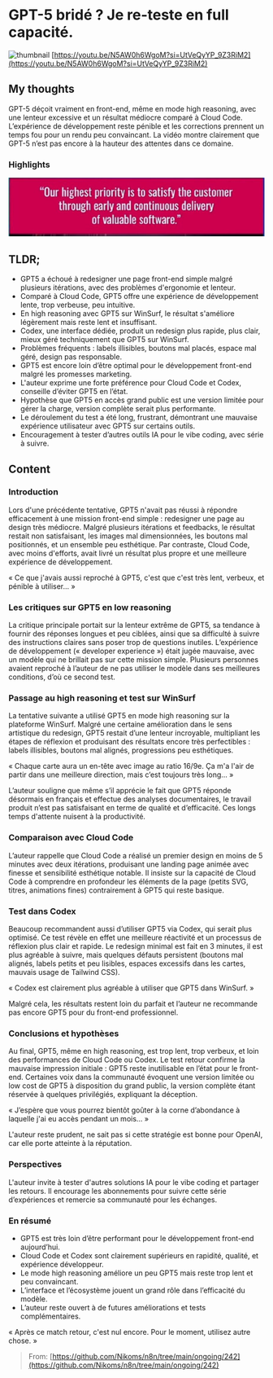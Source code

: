 # GPT-5 bridé ? Je re-teste en full capacité.
![thumbnail](https://i.ytimg.com/vi/N5AW0h6WgoM/maxresdefault.jpg)
[https://youtu.be/N5AW0h6WgoM?si=UtVeQyYP_9Z3RiM2](https://youtu.be/N5AW0h6WgoM?si=UtVeQyYP_9Z3RiM2)

## My thoughts

GPT-5 déçoit vraiment en front-end, même en mode high reasoning, avec une lenteur excessive et un résultat médiocre comparé à Cloud Code. L’expérience de développement reste pénible et les corrections prennent un temps fou pour un rendu peu convaincant. La vidéo montre clairement que GPT-5 n’est pas encore à la hauteur des attentes dans ce domaine.
### Highlights

![AQAD4cgxGzR8-FB9.jpg](https://github.com/Nikoms/n8n/blob/main/ongoing/242/photos/AQAD4cgxGzR8-FB9.jpg)

## TLDR;
- GPT5 a échoué à redesigner une page front-end simple malgré plusieurs itérations, avec des problèmes d'ergonomie et lenteur.
- Comparé à Cloud Code, GPT5 offre une expérience de développement lente, trop verbeuse, peu intuitive.
- En high reasoning avec GPT5 sur WinSurf, le résultat s'améliore légèrement mais reste lent et insuffisant.
- Codex, une interface dédiée, produit un redesign plus rapide, plus clair, mieux géré techniquement que GPT5 sur WinSurf.
- Problèmes fréquents : labels illisibles, boutons mal placés, espace mal géré, design pas responsable.
- GPT5 est encore loin d’être optimal pour le développement front-end malgré les promesses marketing.
- L'auteur exprime une forte préférence pour Cloud Code et Codex, conseille d’éviter GPT5 en l’état.
- Hypothèse que GPT5 en accès grand public est une version limitée pour gérer la charge, version complète serait plus performante.
- Le déroulement du test a été long, frustrant, démontrant une mauvaise expérience utilisateur avec GPT5 sur certains outils.
- Encouragement à tester d’autres outils IA pour le vibe coding, avec série à suivre.



## Content

### Introduction
Lors d'une précédente tentative, GPT5 n'avait pas réussi à répondre efficacement à une mission front-end simple : redesigner une page au design très médiocre. Malgré plusieurs itérations et feedbacks, le résultat restait non satisfaisant, les images mal dimensionnées, les boutons mal positionnés, et un ensemble peu esthétique. Par contraste, Cloud Code, avec moins d'efforts, avait livré un résultat plus propre et une meilleure expérience de développement. 

« Ce que j'avais aussi reproché à GPT5, c'est que c'est très lent, verbeux, et pénible à utiliser... »

### Les critiques sur GPT5 en low reasoning
La critique principale portait sur la lenteur extrême de GPT5, sa tendance à fournir des réponses longues et peu ciblées, ainsi que sa difficulté à suivre des instructions claires sans poser trop de questions inutiles. L’expérience de développement (« developer experience ») était jugée mauvaise, avec un modèle qui ne brillait pas sur cette mission simple. Plusieurs personnes avaient reproché à l’auteur de ne pas utiliser le modèle dans ses meilleures conditions, d’où ce second test.

### Passage au high reasoning et test sur WinSurf
La tentative suivante a utilisé GPT5 en mode high reasoning sur la plateforme WinSurf. Malgré une certaine amélioration dans le sens artistique du redesign, GPT5 restait d’une lenteur incroyable, multipliant les étapes de réflexion et produisant des résultats encore très perfectibles : labels illisibles, boutons mal alignés, progressions peu esthétiques. 

« Chaque carte aura un en-tête avec image au ratio 16/9e. Ça m'a l'air de partir dans une meilleure direction, mais c’est toujours très long... »

L’auteur souligne que même s’il apprécie le fait que GPT5 réponde désormais en français et effectue des analyses documentaires, le travail produit n’est pas satisfaisant en terme de qualité et d’efficacité. Ces longs temps d'attente nuisent à la productivité.

### Comparaison avec Cloud Code
L’auteur rappelle que Cloud Code a réalisé un premier design en moins de 5 minutes avec deux itérations, produisant une landing page animée avec finesse et sensibilité esthétique notable. Il insiste sur la capacité de Cloud Code à comprendre en profondeur les éléments de la page (petits SVG, titres, animations fines) contrairement à GPT5 qui reste basique.

### Test dans Codex
Beaucoup recommandent aussi d’utiliser GPT5 via Codex, qui serait plus optimisé. Ce test révèle en effet une meilleure réactivité et un processus de réflexion plus clair et rapide. Le redesign minimal est fait en 3 minutes, il est plus agréable à suivre, mais quelques défauts persistent (boutons mal alignés, labels petits et peu lisibles, espaces excessifs dans les cartes, mauvais usage de Tailwind CSS). 

« Codex est clairement plus agréable à utiliser que GPT5 dans WinSurf. »

Malgré cela, les résultats restent loin du parfait et l’auteur ne recommande pas encore GPT5 pour du front-end professionnel.

### Conclusions et hypothèses
Au final, GPT5, même en high reasoning, est trop lent, trop verbeux, et loin des performances de Cloud Code ou Codex. Le test retour confirme la mauvaise impression initiale : GPT5 reste inutilisable en l’état pour le front-end. Certaines voix dans la communauté évoquent une version limitée ou low cost de GPT5 à disposition du grand public, la version complète étant réservée à quelques privilégiés, expliquant la déception. 

« J’espère que vous pourrez bientôt goûter à la corne d’abondance à laquelle j'ai eu accès pendant un mois... »

L'auteur reste prudent, ne sait pas si cette stratégie est bonne pour OpenAI, car elle porte atteinte à la réputation.

### Perspectives
L'auteur invite à tester d'autres solutions IA pour le vibe coding et partager les retours. Il encourage les abonnements pour suivre cette série d’expériences et remercie sa communauté pour les échanges.

### En résumé
- GPT5 est très loin d’être performant pour le développement front-end aujourd’hui.
- Cloud Code et Codex sont clairement supérieurs en rapidité, qualité, et expérience développeur.
- Le mode high reasoning améliore un peu GPT5 mais reste trop lent et peu convaincant.
- L’interface et l’écosystème jouent un grand rôle dans l’efficacité du modèle.
- L’auteur reste ouvert à de futures améliorations et tests complémentaires.

« Après ce match retour, c'est nul encore. Pour le moment, utilisez autre chose. »




> From: [https://github.com/Nikoms/n8n/tree/main/ongoing/242](https://github.com/Nikoms/n8n/tree/main/ongoing/242)